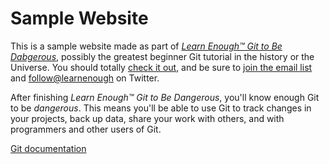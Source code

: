 # Sample Website

This is a sample website made as part of [*Learn Enough™ Git to Be Dabgerous*](http://learnenough.com/git-tutorial), possibly the greatest beginner Git tutorial in the history or the Universe. You should totally [check it out](http://Learnenough.com/git-tutorial), and be sure to [join the email list](http://learnenough.com/#email_list) and [follow@learnenough](http://twitter.com/learnenough) on Twitter.

After finishing *Learn Enough™ Git to Be Dangerous*, you'll know enough Git to be *dangerous*. This means you'll be able to use Git to track changes in your projects, back up data, share your work with others, and with programmers and other users of Git.

[Git documentation](http://apple.com)